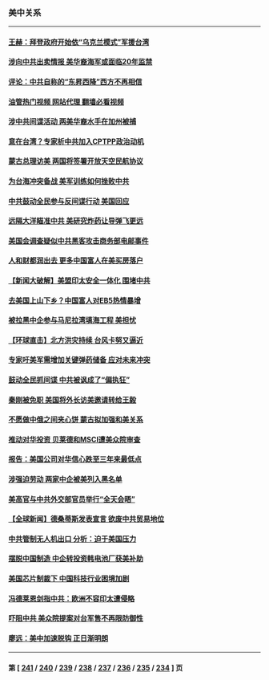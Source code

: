 ### 美中关系
---
#### [王赫：拜登政府开始依“乌克兰模式”军援台湾](../../pages/nf1412576/n14047729.md?08041245) 
#### [涉向中共出卖情报 美华裔海军或面临20年监禁](../../pages/nf1412576/n14047652.md?08041245) 
#### [评论：中共自称的“东昇西降”西方不再相信](../../pages/nf1412576/n14047540.md?08041245) 
#### [油管热门视频 网站代理 翻墙必看视频](http://138.2.39.72:81/youtube.html?epic-marker?08041245)
#### [涉中共间谍活动 两美华裔水手在加州被捕](../../pages/nf1412576/n14047497.md?08041245) 
#### [意在台湾？专家析中共加入CPTPP政治动机](../../pages/nf1412576/n14046856.md?08041245) 
#### [蒙古总理访美 两国将签署开放天空民航协议](../../pages/nf1412576/n14046946.md?08041245) 
#### [为台海冲突备战 美军训练如何挫败中共](../../pages/nf1412576/n14046882.md?08041245) 
#### [中共鼓动全民参与反间谍行动 美国回应](../../pages/nf1412576/n14046801.md?08041245) 
#### [远隔大洋瞄准中共 美研究炸药让导弹飞更远](../../pages/nf1412576/n14046789.md?08041245) 
#### [美国会调查疑似中共黑客攻击商务部电邮事件](../../pages/nf1412576/n14046814.md?08041245) 
#### [人和财都润出去 更多中国富人在美买房落户](../../pages/nf1412576/n14046803.md?08041245) 
#### [【新闻大破解】美盟印太安全一体化 围堵中共](../../pages/nf1412576/n14046701.md?08041245) 
#### [去美国上山下乡？中国富人对EB5热情暴增](../../pages/nf1412576/n14046750.md?08041245) 
#### [被拉黑中企参与马尼拉湾填海工程 美担忧](../../pages/nf1412576/n14046646.md?08041245) 
#### [【环球直击】北方洪灾持续 台风卡努又逼近](../../pages/nf1412576/n14046037.md?08041245) 
#### [专家吁美军需增加关键弹药储备 应对未来冲突](../../pages/nf1412576/n14046424.md?08041245) 
#### [鼓动全民抓间谍 中共被讽成了“偏执狂”](../../pages/nf1412576/n14046112.md?08041245) 
#### [秦刚被免职 美国将外长访美邀请转给王毅](../../pages/nf1412576/n14046092.md?08041245) 
#### [不愿做中俄之间夹心饼 蒙古拟加强和美关系](../../pages/nf1412576/n14046041.md?08041245) 
#### [推动对华投资 贝莱德和MSCI遭美众院审查](../../pages/nf1412576/n14046038.md?08041245) 
#### [报告：美国公司对华信心跌至三年来最低点](../../pages/nf1412576/n14046008.md?08041245) 
#### [涉强迫劳动 两家中企被美列入黑名单](../../pages/nf1412576/n14045950.md?08041245) 
#### [美高官与中共外交部官员举行“全天会晤”](../../pages/nf1412576/n14045765.md?08041245) 
#### [【全球新闻】德桑蒂斯发表宣言 欲废中共贸易地位](../../pages/nf1412576/n14045755.md?08041245) 
#### [中共管制无人机出口 分析：迫于美国压力](../../pages/nf1412576/n14045323.md?08041245) 
#### [摆脱中国制造 中企转投资韩电池厂获美补助](../../pages/nf1412576/n14045249.md?08041245) 
#### [美国芯片制裁下 中国科技行业困境加剧](../../pages/nf1412576/n14045306.md?08041245) 
#### [冯德莱恩剑指中共：欧洲不容印太遭侵略](../../pages/nf1412576/n14045295.md?08041245) 
#### [吓阻中共 美众院提案对台军售不再限防御性](../../pages/nf1412576/n14044868.md?08041245) 
#### [廖远：美中加速脱钩 正日渐明朗](../../pages/nf1412576/n14044938.md?08041245) 

---
#### 第 [ [241](./241.md?08041245) / [240](./240.md?08041245) / [239](./239.md?08041245) / [238](./238.md?08041245) / [237](./237.md?08041245) / [236](./236.md?08041245) / [235](./235.md?08041245) / [234](./234.md?08041245) ] 页
